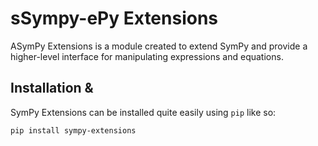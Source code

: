 # sSympy-ePy Extensions
ASymPy Extensions is a module created to extend SymPy and provide a higher-level interface for manipulating expressions and equations.

## Installation & 
SymPy Extensions can be installed quite easily using `pip` like so:
```sh
pip install sympy-extensions
```

<!--stackedit_data:
eyJoaXN0b3J5IjpbLTU5Mzc0Njk2N119
-->